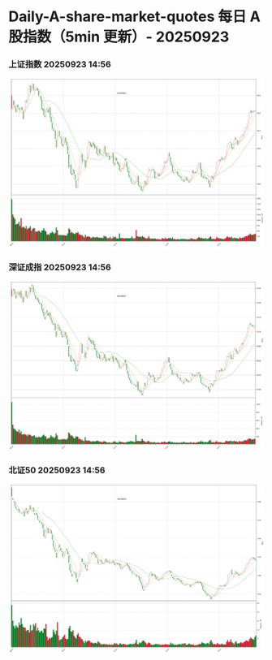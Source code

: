
# Daily-A-share-market-quotes 每日 A 股指数（5min 更新）- 20250923

### 上证指数 20250923 14:56
![](./fig/2025/9/20250923-sh000001.png)

### 深证成指 20250923 14:56
![](./fig/2025/9/20250923-sz399001.png)

### 北证50 20250923 14:56
![](./fig/2025/9/20250923-bj899050.png)
